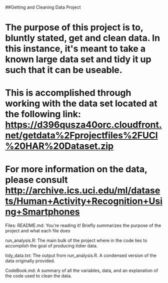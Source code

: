 ##Getting and Cleaning Data Project
# The purpose of this project is to, bluntly stated, get and clean data. In this instance, it's meant to take a known large data set and tidy it up such that it can be useable. 

# This is accomplished through working with the data set located at the following link: https://d396qusza40orc.cloudfront.net/getdata%2Fprojectfiles%2FUCI%20HAR%20Dataset.zip

# For more information on the data, please consult http://archive.ics.uci.edu/ml/datasets/Human+Activity+Recognition+Using+Smartphones

Files: 
README.md: You're reading it! Briefly summarizes the purpose of the project and what each file does

run_analysis.R: The main bulk of the project where in the code lies to accomplish the goal of producing tidier data. 

tidy_data.txt: The output from run_analysis.R. A condensed version of the data originally provided. 

CodeBook.md: A summary of all the variables, data, and an explanation of the code used to clean the data. 